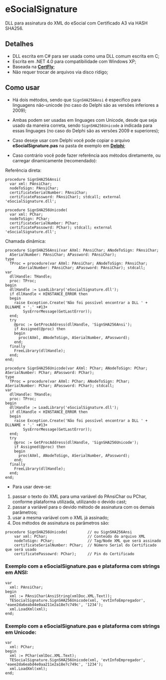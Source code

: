 # eSocialSignature

DLL para assinatura do XML do eSocial com Certificado A3 via HASH SHA256.

## Detalhes

- DLL escrita em C# para ser usada como uma DLL comum escrita em C;
- Escrita em .NET 4.0 para compatibilidade com Windows XP;
- Baseada na **[CertFly](https://github.com/leivio/CertFly)**;
- Não requer trocar de arquivos via disco rídigo;

## Como usar

- Há dois métodos, sendo que `SignSHA256Ansi` é específico para linguagens não-unicode (no caso do Delphi são as versões inferiores a 2009);

- Ambas podem ser usadas em linguages com Unicode, desde que seja usado da maneira correta, sendo `SignSHA256Unicode` a indicada para essas linguages (no caso do Delphi são as versões 2009 e superiores);

- Caso deseje usar com Delphi você pode copiar o arquivo **eSocialSignature.pas** na pasta de exemplo em **[Delphi](https://github.com/tiagopsilva/eSocialSignature/tree/master/DelphiTest)**;

- Caso contrário você pode fazer referência aos métodos diretamente, ou carregar dinamicamente (recomendado):

Referência direta:
```
procedure SignSHA256Ansi(
  var xml: PAnsiChar;
  nodeToSign: PAnsiChar;
  certificateSerialNumber: PAnsiChar;
  certificatePassword: PAnsiChar); stdcall; external 'eSocialSignature.dll'; 

procedure SignSHA256Unicode(
  var xml: PChar;
  nodeToSign: PChar;
  certificateSerialNumber: PChar;
  certificatePassowrd: PChar); stdcall; external 'eSocialSignature.dll'; 
```

Chamada dinâmica:
```
procedure SignSHA256Ansi(var AXml: PAnsiChar; ANodeToSign: PAnsiChar; 
  ASerialNumber: PAnsiChar; APassword: PAnsiChar);
type
  TProc = procedure(var AXml: PAnsiChar; ANodeToSign: PAnsiChar; 
      ASerialNumber: PAnsiChar; APassword: PAnsiChar); stdcall;
var
  dllHandle: THandle;
  proc: TProc;
begin
  dllHandle := LoadLibrary('eSocialSignature.dll');
  if dllHandle < HINSTANCE_ERROR then
  begin
    raise Exception.Create('Não foi possível encontrar a DLL ' + DLLNAME + '.' +#13+ 
        SysErrorMessage(GetLastError));
  end;
  try
    @proc := GetProcAddress(dllHandle, 'SignSHA256Ansi');
    if Assigned(@proc) then
    begin
      proc(AXml, ANodeToSign, ASerialNumber, APassword);
    end;
  finally
    FreeLibrary(dllHandle);
  end;
end;

procedure SignSHA256Unicode(var AXml: PChar; ANodeToSign: PChar; ASerialNumber: PChar; APassword: PChar);
type
  TProc = procedure(var AXml: PChar; ANodeToSign: PChar; ASerialNumber: PChar; APassword: PChar); stdcall;
var
  dllHandle: THandle;
  proc: TProc;
begin
  dllHandle := LoadLibrary('eSocialSignature.dll');
  if dllHandle < HINSTANCE_ERROR then
  begin
    raise Exception.Create('Não foi possível encontrar a DLL ' + DLLNAME + '.' +#13+ 
        SysErrorMessage(GetLastError));
  end;
  try
    @proc := GetProcAddress(dllHandle, 'SignSHA256Unicode');
    if Assigned(@proc) then
    begin
      proc(AXml, ANodeToSign, ASerialNumber, APassword);
    end;
  finally
    FreeLibrary(dllHandle);
  end;
end;
```

- Para usar deve-se:  
1) passar o texto do XML para uma variável do PAnsiChar ou PChar, conforme plataforma utilizada, utilizando o devido cast;
2) passar a variável para o devido método de assinatura com os demais parâmetros;
3) usar a mesma variável com o XML já assinado;
4) Dos métodos de assinatura os parâmetros são:

```
procedure SignSHA256Unicode(         // ou SignSHA256Ansi
    var xml: PChar;                  // Conteúdo do arquivo XML
    nodeToSign: PChar;               // Tag/Node XML que será assinado
    certificateSerialNumber: PChar;  // Número Serial do Certificado que será usado
    certificatePassowrd: PChar);     // Pin do Certificado
```

### Exemplo com a eSocialSignature.pas e plataforma com strings em ANSI:

```
var
  xml: PAnsiChar;
begin
  xml := PAnsiChar(AnsiString(xmlDoc.XML.Text));
  TESocialSignature.SignSHA256Unicode(xml, 'evtInfoEmpregador', 'eaee2da6eabd4e0aa211e2a18e7c749c', '1234');
  xml.LoadXml(xml);
end;
```

### Exemplo com a eSocialSignature.pas e plataforma com strings em Unicode:

```
var
  xml: PChar;
begin
  xml := PChar(xmlDoc.XML.Text);
  TESocialSignature.SignSHA256Unicode(xml, 'evtInfoEmpregador', 'eaee2da6eabd4e0aa211e2a18e7c749c', '1234');
  xml.LoadXml(xml);
end;
```
